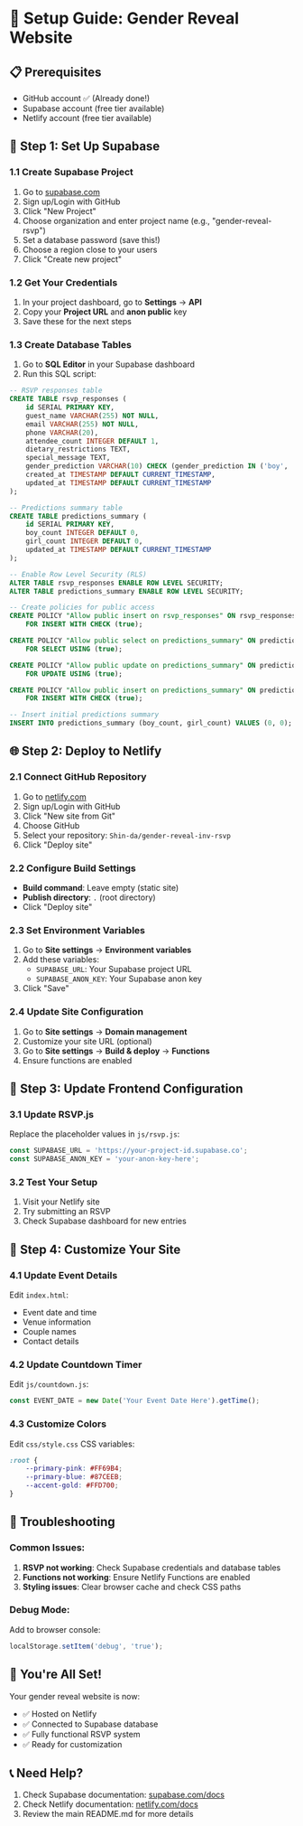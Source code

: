 # 🚀 Setup Guide: Gender Reveal Website

## 📋 Prerequisites
- GitHub account ✅ (Already done!)
- Supabase account (free tier available)
- Netlify account (free tier available)

## 🔧 Step 1: Set Up Supabase

### 1.1 Create Supabase Project
1. Go to [supabase.com](https://supabase.com)
2. Sign up/Login with GitHub
3. Click "New Project"
4. Choose organization and enter project name (e.g., "gender-reveal-rsvp")
5. Set a database password (save this!)
6. Choose a region close to your users
7. Click "Create new project"

### 1.2 Get Your Credentials
1. In your project dashboard, go to **Settings** → **API**
2. Copy your **Project URL** and **anon public** key
3. Save these for the next steps

### 1.3 Create Database Tables
1. Go to **SQL Editor** in your Supabase dashboard
2. Run this SQL script:

```sql
-- RSVP responses table
CREATE TABLE rsvp_responses (
    id SERIAL PRIMARY KEY,
    guest_name VARCHAR(255) NOT NULL,
    email VARCHAR(255) NOT NULL,
    phone VARCHAR(20),
    attendee_count INTEGER DEFAULT 1,
    dietary_restrictions TEXT,
    special_message TEXT,
    gender_prediction VARCHAR(10) CHECK (gender_prediction IN ('boy', 'girl')),
    created_at TIMESTAMP DEFAULT CURRENT_TIMESTAMP,
    updated_at TIMESTAMP DEFAULT CURRENT_TIMESTAMP
);

-- Predictions summary table
CREATE TABLE predictions_summary (
    id SERIAL PRIMARY KEY,
    boy_count INTEGER DEFAULT 0,
    girl_count INTEGER DEFAULT 0,
    updated_at TIMESTAMP DEFAULT CURRENT_TIMESTAMP
);

-- Enable Row Level Security (RLS)
ALTER TABLE rsvp_responses ENABLE ROW LEVEL SECURITY;
ALTER TABLE predictions_summary ENABLE ROW LEVEL SECURITY;

-- Create policies for public access
CREATE POLICY "Allow public insert on rsvp_responses" ON rsvp_responses
    FOR INSERT WITH CHECK (true);

CREATE POLICY "Allow public select on predictions_summary" ON predictions_summary
    FOR SELECT USING (true);

CREATE POLICY "Allow public update on predictions_summary" ON predictions_summary
    FOR UPDATE USING (true);

CREATE POLICY "Allow public insert on predictions_summary" ON predictions_summary
    FOR INSERT WITH CHECK (true);

-- Insert initial predictions summary
INSERT INTO predictions_summary (boy_count, girl_count) VALUES (0, 0);
```

## 🌐 Step 2: Deploy to Netlify

### 2.1 Connect GitHub Repository
1. Go to [netlify.com](https://netlify.com)
2. Sign up/Login with GitHub
3. Click "New site from Git"
4. Choose GitHub
5. Select your repository: `Shin-da/gender-reveal-inv-rsvp`
6. Click "Deploy site"

### 2.2 Configure Build Settings
- **Build command**: Leave empty (static site)
- **Publish directory**: `.` (root directory)
- Click "Deploy site"

### 2.3 Set Environment Variables
1. Go to **Site settings** → **Environment variables**
2. Add these variables:
   - `SUPABASE_URL`: Your Supabase project URL
   - `SUPABASE_ANON_KEY`: Your Supabase anon key
3. Click "Save"

### 2.4 Update Site Configuration
1. Go to **Site settings** → **Domain management**
2. Customize your site URL (optional)
3. Go to **Site settings** → **Build & deploy** → **Functions**
4. Ensure functions are enabled

## 🔄 Step 3: Update Frontend Configuration

### 3.1 Update RSVP.js
Replace the placeholder values in `js/rsvp.js`:

```javascript
const SUPABASE_URL = 'https://your-project-id.supabase.co';
const SUPABASE_ANON_KEY = 'your-anon-key-here';
```

### 3.2 Test Your Setup
1. Visit your Netlify site
2. Try submitting an RSVP
3. Check Supabase dashboard for new entries

## 🎯 Step 4: Customize Your Site

### 4.1 Update Event Details
Edit `index.html`:
- Event date and time
- Venue information
- Couple names
- Contact details

### 4.2 Update Countdown Timer
Edit `js/countdown.js`:
```javascript
const EVENT_DATE = new Date('Your Event Date Here').getTime();
```

### 4.3 Customize Colors
Edit `css/style.css` CSS variables:
```css
:root {
    --primary-pink: #FF69B4;
    --primary-blue: #87CEEB;
    --accent-gold: #FFD700;
}
```

## 🚨 Troubleshooting

### Common Issues:
1. **RSVP not working**: Check Supabase credentials and database tables
2. **Functions not working**: Ensure Netlify Functions are enabled
3. **Styling issues**: Clear browser cache and check CSS paths

### Debug Mode:
Add to browser console:
```javascript
localStorage.setItem('debug', 'true');
```

## 🎉 You're All Set!

Your gender reveal website is now:
- ✅ Hosted on Netlify
- ✅ Connected to Supabase database
- ✅ Fully functional RSVP system
- ✅ Ready for customization

## 📞 Need Help?

1. Check Supabase documentation: [supabase.com/docs](https://supabase.com/docs)
2. Check Netlify documentation: [netlify.com/docs](https://netlify.com/docs)
3. Review the main README.md for more details
